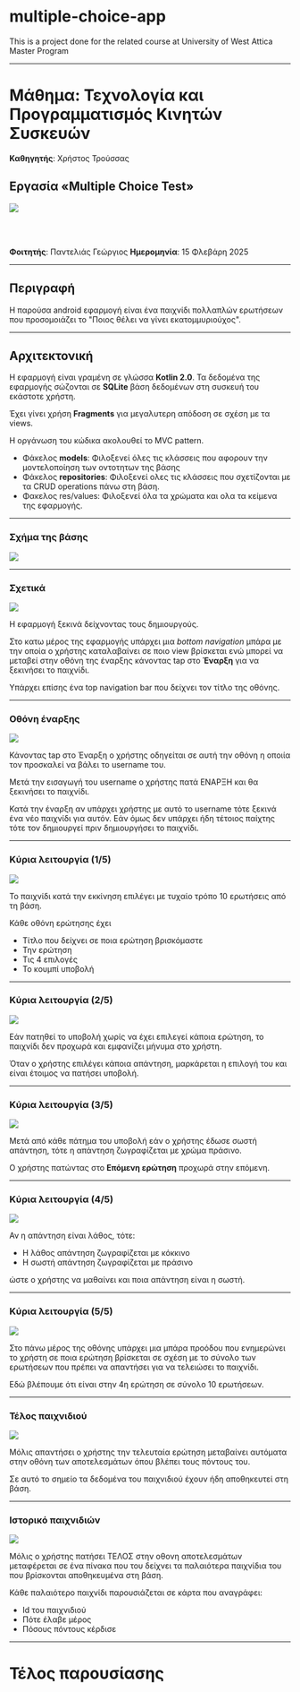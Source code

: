 # multiple-choice-app
This is a project done for the related course at University of West Attica Master Program

---


# Μάθημα: Τεχνολογία και Προγραμματισμός Κινητών Συσκευών

**Καθηγητής**: Χρήστος Τρούσσας

## Εργασία «Multiple Choice Test»
<img src="https://github.com/geopand/multiple-choice-app/blob/main/presentation/pada-logo.png">

<br> <br>

**Φοιτητής**: Παντελιάς Γεώργιος 
**Ημερομηνία**: 15 Φλεβάρη 2025  

---
## Περιγραφή

Η παρούσα android εφαρμογή είναι ένα παιχνίδι πολλαπλών ερωτήσεων που προσομοιάζει το "Ποιος θέλει να γίνει εκατομμυριούχος".


---
## Αρχιτεκτονική

Η εφαρμογή είναι γραμένη σε γλώσσα **Kotlin 2.0**.
Τα δεδομένα της εφαρμογής σώζονται σε **SQLite** βάση δεδομένων στη συσκευή του εκάστοτε χρήστη.

Έχει γίνει χρήση **Fragments** για μεγαλυτερη απόδοση σε σχέση με τα views.

Η οργάνωση του κώδικα ακολουθεί το MVC pattern.
- Φάκελος **models**: Φιλοξενεί όλες τις κλάσσεις που αφορουν την μοντελοποίηση των οντοτητων της βάσης
- Φάκελος **repositories**: Φιλοξενεί ολες τις κλάσσεις που σχετίζονται με τα CRUD operations πάνω στη βάση.
- Φακελος res/values: Φιλοξενεί όλα τα χρώματα και ολα τα κείμενα της εφαρμογής.


---
### Σχήμα της βάσης

<img src="https://github.com/geopand/multiple-choice-app/blob/main/presentation/quiz-db.png">





---
### Σχετικά

<img src="https://github.com/geopand/multiple-choice-app/blob/main/presentation/home-view.png">

Η εφαρμογή ξεκινά δείχνοντας τους δημιουργούς.

Στο κατω μέρος της εφαρμογής υπάρχει μια *bottom navigation* μπάρα με την οποία ο χρήστης καταλαβαίνει σε ποιο view βρίσκεται ενώ μπορεί να μεταβεί στην οθόνη της έναρξης κάνοντας tap στο **Έναρξη** για να ξεκινήσει το παιχνίδι.

Υπάρχει επίσης ένα top navigation bar που δείχνει τον τίτλο της οθόνης.

---

### Οθόνη έναρξης

<img src="https://github.com/geopand/multiple-choice-app/blob/main/presentation/game-intro-view.png">

Κάνοντας tap στo Έναρξη o χρήστης οδηγείται σε αυτή την οθόνη η οποιία τον προσκαλεί να βάλει το username του.

Μετά την εισαγωγή του username ο χρήστης πατά ΕΝΑΡΞΗ και θα ξεκινήσει το παιχνίδι.

Κατά την έναρξη αν υπάρχει χρήστης με αυτό το username τότε ξεκινά ένα νέο παιχνίδι για αυτόν.
Εάν όμως δεν υπάρχει ήδη τέτοιος παίχτης τότε τον δημιουργεί πριν δημιουργήσει το παιχνίδι.


---

### Κύρια λειτουργία (1/5)

<img src="https://github.com/geopand/multiple-choice-app/blob/main/presentation/game-question-1.png">

Το παιχνίδι κατά την εκκίνηση επιλέγει με τυχαίο τρόπο 10 ερωτήσεις από τη βάση.

Κάθε οθόνη ερώτησης έχει
- Τίτλο που δείχνει σε ποια ερώτηση βρισκόμαστε
- Την ερώτηση
- Τις 4 επιλογές
- Το κουμπί υποβολή


---

### Κύρια λειτουργία (2/5)

<img src="https://github.com/geopand/multiple-choice-app/blob/main/presentation/select-question.png">

Εάν πατηθεί το υποβολή χωρίς να έχει επιλεγεί κάποια ερώτηση, το παιχνίδι δεν προχωρά και εμφανίζει μήνυμα στο χρήστη.

Όταν ο χρήστης επιλέγει κάποια απάντηση, μαρκάρεται η επιλογή του και είναι έτοιμος να πατήσει υποβολή.


---

### Κύρια λειτουργία (3/5)

<img src="https://github.com/geopand/multiple-choice-app/blob/main/presentation/correct-answer.png">


Μετά από κάθε πάτημα του υποβολή εάν ο χρήστης έδωσε σωστή απάντηση, τότε η απάντηση ζωγραφίζεται με χρώμα πράσινο.

Ο χρήστης πατώντας στο **Επόμενη ερώτηση** προχωρά στην επόμενη.


---

### Κύρια λειτουργία (4/5)

<img src="https://github.com/geopand/multiple-choice-app/blob/main/presentation/wrong-answer.png">

Αν η απάντηση είναι λάθος, τότε:
- Η λάθος απάντηση ζωγραφίζεται με κόκκινο
- Η σωστή απάντηση ζωγραφίζεται με πράσινο

ώστε ο χρήστης να μαθαίνει και ποια απάντηση είναι η σωστή.


---

### Κύρια λειτουργία (5/5)

<img src="https://github.com/geopand/multiple-choice-app/blob/main/presentation/progress-bar.png">

Στο πάνω μέρος της οθόνης υπάρχει μια μπάρα προόδου που ενημερώνει το χρήστη σε ποια ερώτηση βρίσκεται σε σχέση με το σύνολο των ερωτήσεων που πρέπει να απαντήσει για να τελειώσει το παιχνίδι.

Εδώ βλέπουμε ότι είναι στην 4η ερώτηση σε σύνολο 10 ερωτήσεων.


---
### Τέλος παιχνιδιού


<img src="https://github.com/geopand/multiple-choice-app/blob/main/presentation/results-view.png">

Μόλις απαντήσει ο χρήστης την τελευταία ερώτηση μεταβαίνει αυτόματα στην οθόνη των αποτελεσμάτων όπου βλέπει τους πόντους του.

Σε αυτό το σημείο τα δεδομένα του παιχνιδιού έχουν ήδη αποθηκευτεί στη βάση.

---

### Ιστορικό παιχνιδιών

<img src="https://github.com/geopand/multiple-choice-app/blob/main/presentation/game-history.png">

Μόλις ο χρήστης πατήσει ΤΕΛΟΣ στην οθονη αποτελεσμάτων μεταφέρεται σε ένα πίνακα που του δείχνει τα παλαιότερα παιχνίδια του που βρίσκονται αποθηκευμένα στη βάση.

Κάθε παλαιότερο παιχνίδι παρουσιάζεται σε κάρτα που αναγράφει:
- Id του παιχνιδιού
- Πότε έλαβε μέρος
- Πόσους πόντους κέρδισε


---
# Τέλος παρουσίασης

